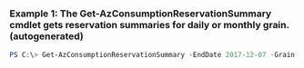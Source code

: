 ### Example 1: The Get-AzConsumptionReservationSummary cmdlet gets reservation summaries for daily or monthly grain. (autogenerated)
```powershell
PS C:\> Get-AzConsumptionReservationSummary -EndDate 2017-12-07 -Grain daily -ReservationOrderId 00000000-0000-0000-0000-000000000000 -StartDate 2017-10-01
```

